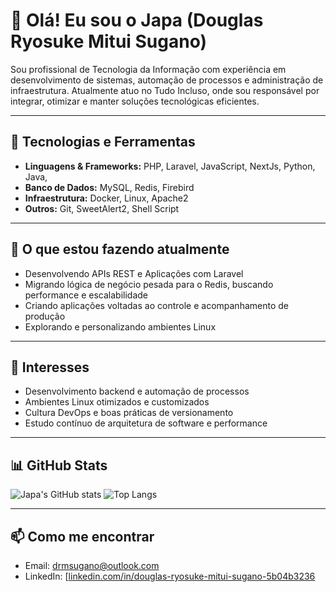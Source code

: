 # 👋 Olá! Eu sou o Japa (Douglas Ryosuke Mitui Sugano)

Sou profissional de Tecnologia da Informação com experiência em desenvolvimento de sistemas, automação de processos e administração de infraestrutura. Atualmente atuo no Tudo Incluso, onde sou responsável por integrar, otimizar e manter soluções tecnológicas eficientes.

---

## 🚀 Tecnologias e Ferramentas

- **Linguagens & Frameworks:** PHP, Laravel, JavaScript, NextJs, Python, Java,
- **Banco de Dados:** MySQL, Redis, Firebird
- **Infraestrutura:** Docker, Linux, Apache2
- **Outros:** Git, SweetAlert2, Shell Script

---

## 🔧 O que estou fazendo atualmente

- Desenvolvendo APIs REST e Aplicações com Laravel
- Migrando lógica de negócio pesada para o Redis, buscando performance e escalabilidade
- Criando aplicações voltadas ao controle e acompanhamento de produção
- Explorando e personalizando ambientes Linux 

---

## 🧠 Interesses

- Desenvolvimento backend e automação de processos
- Ambientes Linux otimizados e customizados
- Cultura DevOps e boas práticas de versionamento
- Estudo contínuo de arquitetura de software e performance

---

## 📊 GitHub Stats

![Japa's GitHub stats](https://github-readme-stats.vercel.app/api?username=Drmsugano&show_icons=true&theme=default)
![Top Langs](https://github-readme-stats.vercel.app/api/top-langs/?username=Drmsugano&layout=compact&theme=default)

---

## 📫 Como me encontrar

- Email: [drmsugano@outlook.com](mailto:drmsugano@outlook.com)
- LinkedIn: [[linkedin.com/in/douglas-ryosuke-mitui-sugano-5b04b3236](https://br.linkedin.com/in/douglas-ryosuke-mitui-sugano-5b04b3236)
